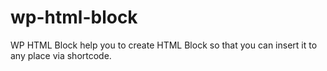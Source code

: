 # wp-html-block
WP HTML Block help you to create HTML Block so that you can insert it to any place via shortcode.

